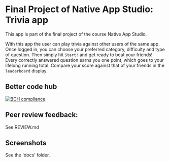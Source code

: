 # Final Project of Native App Studio: Trivia app
This app is part of the final project of the course Native App Studio. 

With this app the user can play trivia against other users of the same app. Once logged in, you can choose your preferred category, difficulty and type of question. Then simply hit `Start!` and get ready to beat your friends! Every correctly answered question earns you one point, which goes to your lifelong running total. Compare your score against that of your friends in the `leaderboard` display.

## Better code hub
[![BCH compliance](https://bettercodehub.com/edge/badge/P1eter/pieter-pset6?branch=master)](https://bettercodehub.com/)

## Peer review feedback:
See REVIEW.md

## Screenshots
See the 'docs' folder.